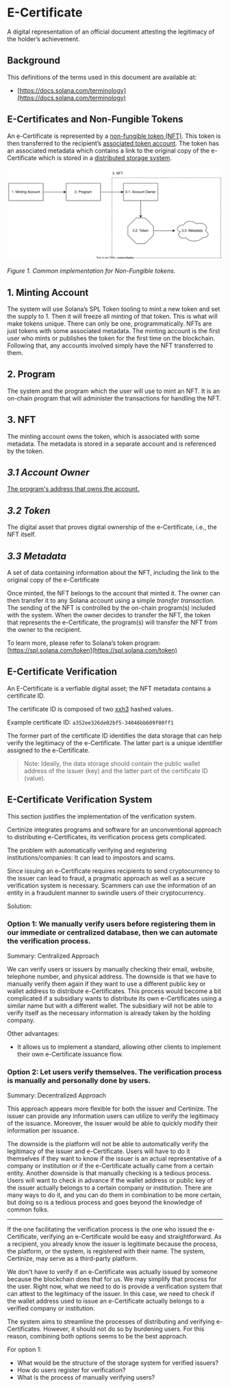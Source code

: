 # E-Certificate

A digital representation of an official document attesting the legitimacy of the holder’s achievement.

## Background

This definitions of the terms used in this document are available at:

- [https://docs.solana.com/terminology](https://docs.solana.com/terminology)

## E-Certificates and Non-Fungible Tokens

An e-Certificate is represented by a [non-fungible token (NFT)](https://en.wikipedia.org/wiki/Non-fungible_token). This token is then transferred to the recipient’s [associated token account](https://spl.solana.com/associated-token-account). The token has an associated metadata which contains a link to the original copy of the e-Certificate which is stored in a [distributed storage system](https://docs.metaplex.com/guides/storage-overview).

![figure-1](figure-1.svg)

*Figure 1. Common implementation for Non-Fungible tokens.*

## 1. Minting Account

The system will use Solana’s SPL Token tooling to mint a new token and set the supply to 1. Then it will freeze all minting of that token. This is what will make tokens unique. There can only be one, programmatically. NFTs are just tokens with some associated metadata. The minting account is the first user who mints or publishes the token for the first time on the blockchain. Following that, any accounts involved simply have the NFT transferred to them.

## 2. Program

The system and the program which the user will use to mint an NFT. It is an on-chain program that will
administer the transactions for handling the NFT.

## 3. NFT

The minting account owns the token, which is associated with some metadata. The metadata is stored
in a separate account and is referenced by the token.

## *3.1 Account Owner*

[The program's address that owns the account.](https://docs.solana.com/terminology#account-owner)

## *3.2 Token*

The digital asset that proves digital ownership of the e-Certificate, i.e., the NFT itself.

## *3.3 Metadata*

A set of data containing information about the NFT, including the link to the original copy of the e-Certificate

Once minted, the NFT belongs to the account that minted it. The owner can then transfer it to any Solana account using a simple *transfer transaction*. The sending of the NFT is controlled by the on-chain program(s) included with the system. When the owner decides to transfer the NFT, the token that represents the e-Certificate, the program(s) will transfer the NFT from the owner to the recipient.

To learn more, please refer to Solana’s token program: [https://spl.solana.com/token](https://spl.solana.com/token)

## E-Certificate Verification

An E-Certificate is a verfiable digital asset; the NFT metadata contains a certificate ID.

The certificate ID is composed of two [xxh3](http://cyan4973.github.io/xxHash/) hashed values.

Example certificate ID: `a352ee326de02bf5-34046bb609f00ff1`

The former part of the certificate ID identifies the data storage that can help verify the legitimacy of the e-Certificate. The latter part is a unique identifier assigned to the e-Certificate.

> Note: Ideally, the data storage should contain the public wallet address of the issuer (key) and the latter part of the certificate ID (value).

## E-Certificate Verification System

This section justifies the implementation of the verification system.

Certinize integrates programs and software for an unconventional approach to distributing e-Certificates, its verification process gets complicated.

The problem with automatically verifying and registering institutions/companies: It can lead to impostors and scams.

Since issuing an e-Certificate requires recipients to send cryptocurrency to the issuer can lead to fraud, a pragmatic approach as well as a secure verification system is necessary. Scammers can use the information of an entity in a fraudulent manner to swindle users of their cryptocurrency. 

Solution:

### Option 1: We manually verify users before registering them in our immediate or centralized database, then we can automate the verification process.

Summary: Centralized Approach

We can verify users or issuers by manually checking their email, website, telephone number, and physical address. The downside is that we have to manually verify them again if they want to use a different public key or wallet address to distribute e-Certificates. This process would become a bit complicated if a subsidiary wants to distribute its own e-Certificates using a similar name but with a different wallet. The subsidiary will not be able to verify itself as the necessary information is already taken by the holding company.

Other advantages:

- It allows us to implement a standard, allowing other clients to implement their own e-Certificate issuance flow.

### Option 2: Let users verify themselves. The verification process is manually and personally done by users.

Summary: Decentralized Approach

This approach appears more flexible for both the issuer and Certinize. The issuer can provide any information users can utilize to verify the legitimacy of the issuance. Moreover, the issuer would be able to quickly modify their information per issuance.

The downside is the platform will not be able to automatically verify the legitimacy of the issuer and e-Certificate. Users will have to do it themselves if they want to know if the issuer is an actual representative of a company or institution or if the e-Certificate actually came from a certain entity. Another downside is that manually checking is a tedious process. Users will want to check in advance if the wallet address or public key of the issuer actually belongs to a certain company or institution. There are many ways to do it, and you can do them in combination to be more certain, but doing so is a tedious process and goes beyond the knowledge of common folks.

---

If the one facilitating the verification process is the one who issued the e-Certificate, verifying an e-Certificate would be easy and straightforward. As a recipient, you already know the issuer is legitimate because the process, the platform, or the system, is registered with their name. The system, Certinize, may serve as a third-party platform.

We don't have to verify if an e-Certificate was actually issued by someone because the blockchain does that for us. We may simplify that process for the user. Right now, what we need to do is provide a verification system that can attest to the legitimacy of the issuer. In this case, we need to check if the wallet address used to issue an e-Certificate actually belongs to a verified company or institution.

The system aims to streamline the processes of distributing and verifying e-Certificates. However, it should not do so by burdening users. For this reason, combining both options seems to be the best approach.

For option 1:
- What would be the structure of the storage system for verified issuers?
- How do users register for verification?
- What is the process of manually verifying users?
